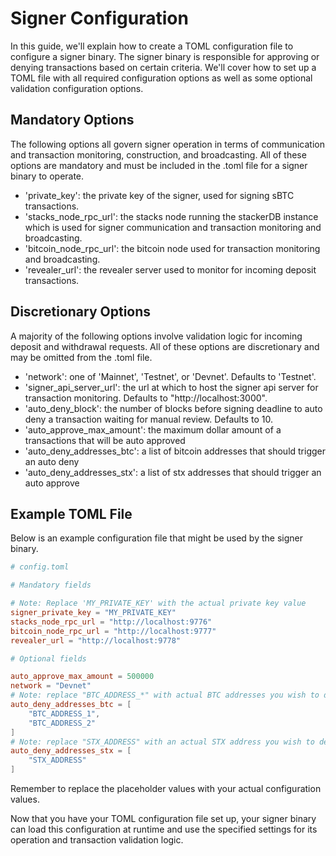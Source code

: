 # Signer Configuration

In this guide, we'll explain how to create a TOML configuration file to configure a signer binary. The signer binary is responsible for approving or denying transactions based on certain criteria. We'll cover how to set up a TOML file with all required configuration options as well as some optional validation configuration options.

## Mandatory Options

The following options all govern signer operation in terms of communication and transaction monitoring, construction, and broadcasting. All of these options are mandatory and must be included in the .toml file for a signer binary to operate.  

- 'private_key': the private key of the signer, used for signing sBTC transactions.  
- 'stacks_node_rpc_url': the stacks node running the stackerDB instance which is used for signer communication and transaction monitoring and broadcasting.  
- 'bitcoin_node_rpc_url': the bitcoin node used for transaction monitoring and broadcasting.  
- 'revealer_url': the revealer server used to monitor for incoming deposit transactions.  

## Discretionary Options

A majority of the following options involve validation logic for incoming deposit and withdrawal requests. All of these options are discretionary and may be omitted from the .toml file.

- 'network': one of 'Mainnet', 'Testnet', or 'Devnet'. Defaults to 'Testnet'.  
- 'signer_api_server_url': the url at which to host the signer api server for transaction monitoring. Defaults to "http://localhost:3000".  
- 'auto_deny_block': the number of blocks before signing deadline to auto deny a transaction waiting for manual review. Defaults to 10.  
- 'auto_approve_max_amount': the maximum dollar amount of a transactions that will be auto approved  
- 'auto_deny_addresses_btc': a list of bitcoin addresses that should trigger an auto deny  
- 'auto_deny_addresses_stx': a list of stx addresses that should trigger an auto approve  

## Example TOML File
Below is an example configuration file that might be used by the signer binary.  

```toml
# config.toml

# Mandatory fields

# Note: Replace 'MY_PRIVATE_KEY' with the actual private key value
signer_private_key = "MY_PRIVATE_KEY"
stacks_node_rpc_url = "http://localhost:9776"
bitcoin_node_rpc_url = "http://localhost:9777"
revealer_url = "http://localhost:9778"

# Optional fields

auto_approve_max_amount = 500000
network = "Devnet"
# Note: replace "BTC_ADDRESS_*" with actual BTC addresses you wish to deny
auto_deny_addresses_btc = [
    "BTC_ADDRESS_1",
    "BTC_ADDRESS_2"
]
# Note: replace "STX_ADDRESS" with an actual STX address you wish to deny
auto_deny_addresses_stx = [
    "STX_ADDRESS"
]
```

Remember to replace the placeholder values with your actual configuration values.

Now that you have your TOML configuration file set up, your signer binary can load this configuration at runtime and use the specified settings for its operation and transaction validation logic.